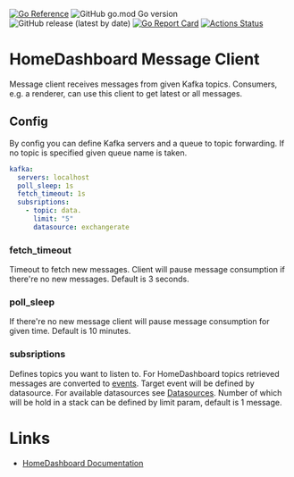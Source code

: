 [![Go Reference](https://pkg.go.dev/badge/github.com/tommzn/hdb-message-client.svg)](https://pkg.go.dev/github.com/tommzn/hdb-message-client)
![GitHub go.mod Go version](https://img.shields.io/github/go-mod/go-version/tommzn/hdb-message-client)
![GitHub release (latest by date)](https://img.shields.io/github/v/release/tommzn/hdb-message-client)
[![Go Report Card](https://goreportcard.com/badge/github.com/tommzn/hdb-message-client)](https://goreportcard.com/report/github.com/tommzn/hdb-message-client)
[![Actions Status](https://github.com/tommzn/hdb-message-client/actions/workflows/go.pkg.auto-ci.yml/badge.svg)](https://github.com/tommzn/hdb-message-client/actions)

# HomeDashboard Message Client
Message client receives messages from given Kafka topics. Consumers, e.g. a renderer, can use this client to get latest or all messages.

## Config
By config you can define Kafka servers and a queue to topic forwarding. If no topic is specified given queue name is taken.
```yaml
kafka:
  servers: localhost
  poll_sleep: 1s
  fetch_timeout: 1s
  subsriptions:
    - topic: data.
      limit: "5"
      datasource: exchangerate
```
### fetch_timeout
Timeout to fetch new messages. Client will pause message consumption if there're no new messages. Default is 3 seconds.

### poll_sleep
If there're no new message client will pause message consumption for given time. Default is 10 minutes.

### subsriptions
Defines topics you want to listen to. For HomeDashboard topics retrieved messages are converted to [events](https://github.com/tommzn/hdb-events). Target event will be defined by datasource. For available datasources see [Datasources](https://github.com/tommzn/hdb-core). Number of which will be hold in a stack can be defined by limit param, default is 1 message.

# Links
- [HomeDashboard Documentation](https://github.com/tommzn/hdb-docs/wiki)
